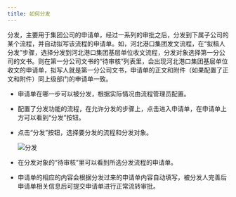 ```yaml
---
title: 如何分发
---
```


分发，主要用于集团公司的申请单，经过一系列的审批之后，分发到下属子公司的某个流程，并自动拟写该流程的申请单。如，河北港口集团发文流程，在“拟稿人分发”步骤，选择分发到河北港口集团基层单位收文流程，分发对象选择第一分公司的文书。则在第一分公司文书的“待审核”列表里，会出现河北港口集团基层单位收文的申请单，拟写人就是第一分公司文书，申请单的正文和附件（如果配置了正文和附件）同上级部门的申请单一致。

- 申请单在哪一步可以被分发，根据实际情况由流程管理员配置。
- 配置了分发功能的流程，在允许分发的步骤上，点击进入申请单，在申请单上方可以看到“分发”按钮。
- 点击“分发”按钮，选择要分发的流程和分发对象。

    ![分发](/assets/workflow/分发.png)

- 在分发对象的“待审核”里可以看到所选分发流程的申请单。
- 申请单的相应的内容会根据分发过来的申请单内容自动填写，被分发人完善后申请单相关信息后可提交申请单进行正常流转审批。
